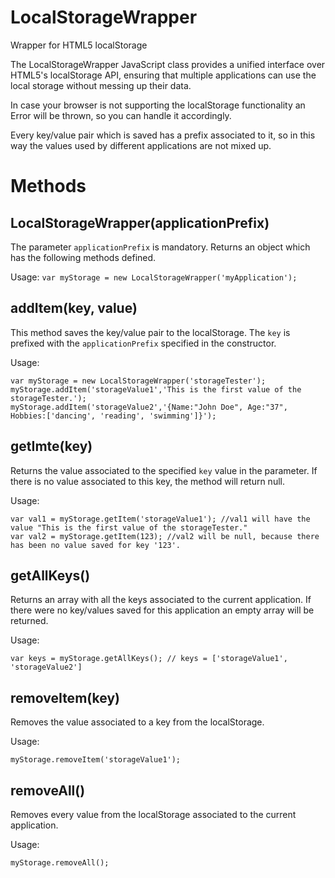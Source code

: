 LocalStorageWrapper
===================

Wrapper for HTML5 localStorage

The LocalStorageWrapper JavaScript class provides a unified interface over HTML5's localStorage API, ensuring that multiple applications can use the local storage without messing up their data. 

In case your browser is not supporting the localStorage functionality an Error will be thrown, so you can handle it accordingly.

Every key/value pair which is saved has a prefix associated to it, so in this way the values used by different applications are not mixed up.

# Methods

## LocalStorageWrapper(applicationPrefix)
The parameter `applicationPrefix` is mandatory. Returns an object which has the following methods defined.

Usage: `var myStorage = new LocalStorageWrapper('myApplication');`

## addItem(key, value)
This method saves the key/value pair to the localStorage. The `key` is prefixed with the `applicationPrefix` specified in the constructor.

Usage: 

    var myStorage = new LocalStorageWrapper('storageTester');
    myStorage.addItem('storageValue1','This is the first value of the storageTester.');
    myStorage.addItem('storageValue2','{Name:"John Doe", Age:"37", Hobbies:['dancing', 'reading', 'swimming']}');


## getImte(key)
Returns the value associated to the specified `key` value in the parameter. If there is no value associated to this key, the method will return null.

Usage:

    var val1 = myStorage.getItem('storageValue1'); //val1 will have the value "This is the first value of the storageTester."
    var val2 = myStorage.getItem(123); //val2 will be null, because there has been no value saved for key '123'.

## getAllKeys()
Returns an array with all the keys associated to the current application. If there were no key/values saved for this application an empty array will be returned.

Usage:

    var keys = myStorage.getAllKeys(); // keys = ['storageValue1', 'storageValue2']

## removeItem(key)
Removes the value associated to a key from the localStorage.

Usage:

    myStorage.removeItem('storageValue1');


## removeAll()
Removes every value from the localStorage associated to the current application.

Usage:

    myStorage.removeAll();

